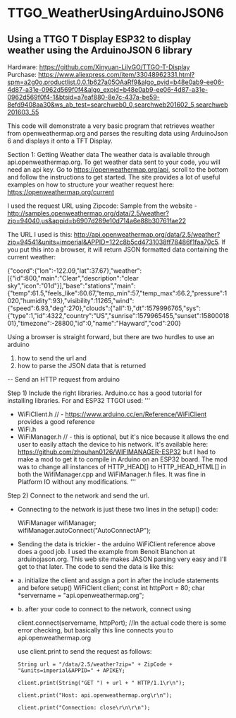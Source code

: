 # TTGO_WeatherUsingArduinoJSON6  
Using a TTGO T Display ESP32 to display weather using the ArduinoJSON 6 library
---
Hardware:  https://github.com/Xinyuan-LilyGO/TTGO-T-Display  
Purchase:  https://www.aliexpress.com/item/33048962331.html?spm=a2g0o.productlist.0.0.1b627a05OAaRf9&algo_pvid=b48e0ab9-ee06-4d87-a31e-0962d569f0f4&algo_expid=b48e0ab9-ee06-4d87-a31e-0962d569f0f4-1&btsid=a7eaf880-8e7c-437a-be59-8efd9408aa30&ws_ab_test=searchweb0_0,searchweb201602_5,searchweb201603_55

This code will demonstrate a very basic program that retrieves weather from openweathermap.org and parses the resulting data using ArduinoJson 6 and displays it onto a TFT Display.

Section 1:  Getting Weather data
The weather data is available through api.openweathermap.org.  To get weather data sent to your code, you will need an api key.  Go to https://openweathermap.org/api, scroll to the bottom and follow the instructions to get started.  The site provides a lot of useful examples on how to structure your weather request here:  https://openweathermap.org/current

I used the request URL using Zipcode:  Sample from the website -  http://samples.openweathermap.org/data/2.5/weather?zip=94040,us&appid=b6907d289e10d714a6e88b30761fae22

The URL I used is this:  http://api.openweathermap.org/data/2.5/weather?zip=94541&units=imperial&APPID=122c8b5cd4731038ff78486f1faa70c5.
If you put this into a browser, it will return JSON formatted data containing the current weather:

{"coord":{"lon":-122.09,"lat":37.67},"weather":[{"id":800,"main":"Clear","description":"clear sky","icon":"01d"}],"base":"stations","main":{"temp":61.5,"feels_like":60.67,"temp_min":57,"temp_max":66.2,"pressure":1020,"humidity":93},"visibility":11265,"wind":{"speed":6.93,"deg":270},"clouds":{"all":1},"dt":1579996765,"sys":{"type":1,"id":4322,"country":"US","sunrise":1579965455,"sunset":1580001801},"timezone":-28800,"id":0,"name":"Hayward","cod":200}

Using a browser is straight forward, but there are two hurdles to use an arduino
1) how to send the url and
2) how to parse the JSON data that is returned

-- Send an HTTP request from arduino

Step 1)  Include the right libraries.  Arduino.cc has a good tutorial for installing libraries.  For and ESP32 TTGOI used:
'''
- WiFiClient.h // - https://www.arduino.cc/en/Reference/WiFiClient provides a good reference
- WiFi.h
- WiFiManager.h // - this is optional, but it's nice because it allows the end user to easily attach the device to his network.  It's available here:  https://github.com/zhouhan0126/WIFIMANAGER-ESP32 but I had to make a mod to get it to compile in Arduino on an ESP32 board. The mod was to change all instances of HTTP_HEAD[] to HTTP_HEAD_HTML[] in both the WifiManager.cpp and WiFiManager.h files.  It was fine in Platform IO without any modifications. 
'''

Step 2)  Connect to the network and send the url.
- Connecting to the network is just these two lines in the setup() code:

  WiFiManager wifiManager;
  wifiManager.autoConnect("AutoConnectAP");
  
- Sending the data is trickier - the arduino WiFiClient reference above does a good job.  I used the example from Benoit Blanchon at arduinojason.org.  This web site makes JASON parsing very easy and I'll get to that later.  The code to send the data is like this:

- a. initialize the client and assign a port in after the include statements and before setup()
    WiFiClent client;
    const int httpPort = 80;
    char *servername = "api.openweathermap.org";
    
- b. after your code to connect to the network, connect using

    client.connect(servername, httpPort);   //In the actual code there is some error checking, but basically this line connects you to api.openweathermap.org
    
    use client.print to send the request as follows:
    
      String url = "/data/2.5/weather?zip=" + ZipCode + "&units=imperial&APPID=" + APIKEY;
      
      client.print(String("GET ") + url + " HTTP/1.1\r\n");
      
      client.print("Host: api.openweathermap.org\r\n");
      
      client.print("Connection: close\r\n\r\n");
    

